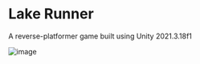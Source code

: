 # Lake Runner
A reverse-platformer game built using Unity 2021.3.18f1

![image](https://user-images.githubusercontent.com/90526666/223383563-f18bbc7f-b0a3-42cd-adf1-7f633871c7bb.png)
